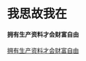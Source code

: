 # 我思故我在





#### 拥有生产资料才会财富自由

 

[拥有生产资料才会财富自由](https://github.com/ambitiouschild/Cogito-ergo-sum/blob/main/%E6%8B%A5%E6%9C%89%E7%94%9F%E4%BA%A7%E8%B5%84%E6%96%99%E6%89%8D%E4%BC%9A%E8%B4%A2%E5%AF%8C%E8%87%AA%E7%94%B1/%E6%8B%A5%E6%9C%89%E7%94%9F%E4%BA%A7%E8%B5%84%E6%96%99%E6%89%8D%E4%BC%9A%E8%B4%A2%E5%AF%8C%E8%87%AA%E7%94%B1.md)

